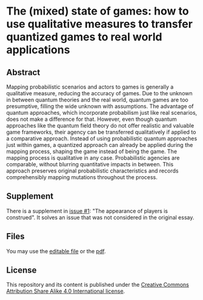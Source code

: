 # The (mixed) state of games: how to use qualitative measures to transfer quantized games to real world applications

## Abstract
Mapping probabilistic scenarios and actors to games is generally a qualitative measure, reducing the accuracy of games. Due to the unknown in between quantum theories and the real world, quantum games are too presumptive, filling the wide unknown with assumptions. The advantage of quantum approaches, which incorporate probabilism just like real scenarios, does not make a difference for that. However, even though quantum approaches like the quantum field theory do not offer realistic and valuable game frameworks, their agency can be transferred qualitatively if applied to a comparative approach. Instead of using probabilistic quantum approaches just within games, a quantized approach can already be applied during the mapping process, shaping the game instead of being the game. The mapping process is qualitative in any case. Probabilistic agencies are comparable, without blurring quantitative impacts in between. This approach preserves original probabilistic characteristics and records comprehensibly mapping mutations throughout the process.  

## Supplement
There is a supplement in [issue #1](https://github.com/py0xc3/PoliticalScienceAndGames/issues/1): "The appearance of players is construed". It solves an issue that was not considered in the original essay.
  
## Files
You may use the [editable file](https://github.com/py0xc3/PoliticalScienceAndGames/blob/master/MixedStateOfGames/The%20(mixed)%20state%20of%20games.workingpaper.draft2.md) or the [pdf](https://github.com/py0xc3/PoliticalScienceAndGames/blob/master/MixedStateOfGames/The%20(mixed)%20state%20of%20games.workingpaper.draft2.pdf).  
  
## License
This repository and its content is published under the [Creative Commons Attribution Share Alike 4.0 International license](https://github.com/py0xc3/PoliticalScienceAndGames/blob/master/LICENSE.md).
